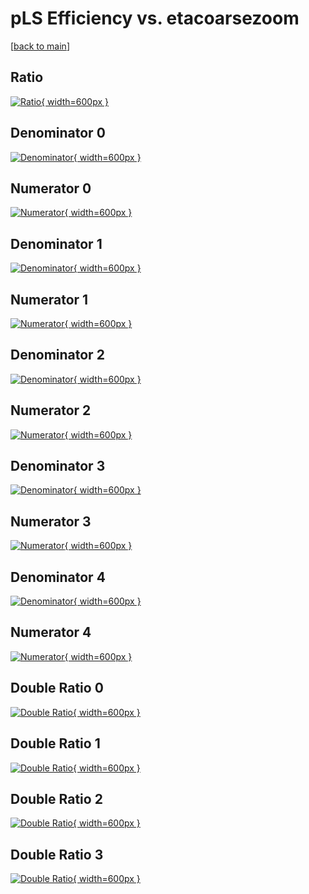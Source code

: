 # pLS Efficiency vs. etacoarsezoom

[[back to main](./)]



## Ratio

[![Ratio](../mtv/var/pLS_loweta_11_-1_eff_etacoarsezoom.png){ width=600px }](../mtv/var/pLS_loweta_11_-1_eff_etacoarsezoom.pdf)

## Denominator 0

[![Denominator](../mtv/den/pLS_loweta_11_-1_eff_etacoarsezoom_den0.png){ width=600px }](../mtv/den/pLS_loweta_11_-1_eff_etacoarsezoom_den0.pdf)

## Numerator 0

[![Numerator](../mtv/num/pLS_loweta_11_-1_eff_etacoarsezoom_num0.png){ width=600px }](../mtv/num/pLS_loweta_11_-1_eff_etacoarsezoom_num0.pdf)

## Denominator 1

[![Denominator](../mtv/den/pLS_loweta_11_-1_eff_etacoarsezoom_den1.png){ width=600px }](../mtv/den/pLS_loweta_11_-1_eff_etacoarsezoom_den1.pdf)

## Numerator 1

[![Numerator](../mtv/num/pLS_loweta_11_-1_eff_etacoarsezoom_num1.png){ width=600px }](../mtv/num/pLS_loweta_11_-1_eff_etacoarsezoom_num1.pdf)

## Denominator 2

[![Denominator](../mtv/den/pLS_loweta_11_-1_eff_etacoarsezoom_den2.png){ width=600px }](../mtv/den/pLS_loweta_11_-1_eff_etacoarsezoom_den2.pdf)

## Numerator 2

[![Numerator](../mtv/num/pLS_loweta_11_-1_eff_etacoarsezoom_num2.png){ width=600px }](../mtv/num/pLS_loweta_11_-1_eff_etacoarsezoom_num2.pdf)

## Denominator 3

[![Denominator](../mtv/den/pLS_loweta_11_-1_eff_etacoarsezoom_den3.png){ width=600px }](../mtv/den/pLS_loweta_11_-1_eff_etacoarsezoom_den3.pdf)

## Numerator 3

[![Numerator](../mtv/num/pLS_loweta_11_-1_eff_etacoarsezoom_num3.png){ width=600px }](../mtv/num/pLS_loweta_11_-1_eff_etacoarsezoom_num3.pdf)

## Denominator 4

[![Denominator](../mtv/den/pLS_loweta_11_-1_eff_etacoarsezoom_den4.png){ width=600px }](../mtv/den/pLS_loweta_11_-1_eff_etacoarsezoom_den4.pdf)

## Numerator 4

[![Numerator](../mtv/num/pLS_loweta_11_-1_eff_etacoarsezoom_num4.png){ width=600px }](../mtv/num/pLS_loweta_11_-1_eff_etacoarsezoom_num4.pdf)

## Double Ratio 0

[![Double Ratio](../mtv/ratio/pLS_loweta_11_-1_eff_etacoarsezoom_ratio0.png){ width=600px }](../mtv/ratio/pLS_loweta_11_-1_eff_etacoarsezoom_ratio0.pdf)

## Double Ratio 1

[![Double Ratio](../mtv/ratio/pLS_loweta_11_-1_eff_etacoarsezoom_ratio1.png){ width=600px }](../mtv/ratio/pLS_loweta_11_-1_eff_etacoarsezoom_ratio1.pdf)

## Double Ratio 2

[![Double Ratio](../mtv/ratio/pLS_loweta_11_-1_eff_etacoarsezoom_ratio2.png){ width=600px }](../mtv/ratio/pLS_loweta_11_-1_eff_etacoarsezoom_ratio2.pdf)

## Double Ratio 3

[![Double Ratio](../mtv/ratio/pLS_loweta_11_-1_eff_etacoarsezoom_ratio3.png){ width=600px }](../mtv/ratio/pLS_loweta_11_-1_eff_etacoarsezoom_ratio3.pdf)

